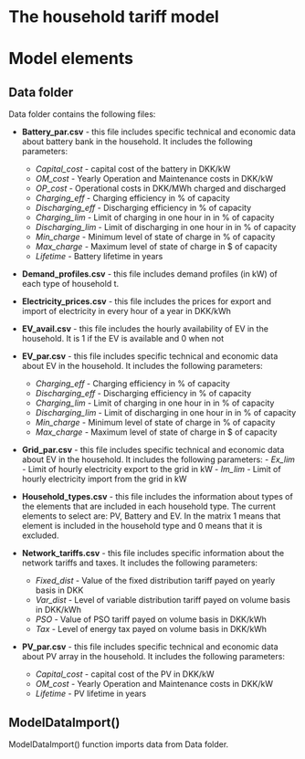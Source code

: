 # The household tariff model

# Model elements
## Data folder
Data folder contains the following files:
- **Battery_par.csv** - this file includes specific technical and economic data about battery bank in the household. It includes the following parameters:
    - *Capital_cost* - capital cost of the battery in DKK/kW
    - *OM_cost* - Yearly Operation and Maintenance costs in DKK/kW
    - *OP_cost* - Operational costs in DKK/MWh charged and discharged
    - *Charging_eff* - Charging efficiency in % of capacity
    - *Discharging_eff* - Discharging efficiency in % of capacity
    - *Charging_lim* - Limit of charging in one hour in in % of capacity
    - *Discharging_lim* - Limit of discharging in one hour in in % of capacity
    - *Min_charge* - Minimum level of state of charge in % of capacity
    - *Max_charge* - Maximum level of state of charge in $ of capacity
    - *Lifetime* - Battery lifetime in years
- **Demand_profiles.csv** - this file includes demand profiles (in kW) of each type of household t.
- **Electricity_prices.csv** - this file includes the prices for export and import of electricity in every hour of a year in  DKK/kWh
- **EV_avail.csv** - this file includes the hourly availability of EV in the household. It is 1 if the EV is available and 0 when not
- **EV_par.csv** - this file includes specific technical and economic data about EV in the household. It includes the following parameters:
    - *Charging_eff* - Charging efficiency in % of capacity
    - *Discharging_eff* - Discharging efficiency in % of capacity
    - *Charging_lim* - Limit of charging in one hour in in % of capacity
    - *Discharging_lim* - Limit of discharging in one hour in in % of capacity
    - *Min_charge* - Minimum level of state of charge in % of capacity
    - *Max_charge* - Maximum level of state of charge in $ of capacity
- **Grid_par.csv** - this file includes specific technical and economic data about EV in the household. It includes the following parameters:
        - *Ex_lim* - Limit of hourly electricity export to the grid in kW
        - *Im_lim* - Limit of hourly electricity import from the grid in kW

- **Household_types.csv** - this file includes the information about types of the elements that are included in each household type. The current elements to select are: PV, Battery and EV. In the matrix 1 means that element is included in the household type and 0 means that it is excluded.

- **Network_tariffs.csv** - this file includes specific information about the network tariffs and taxes. It includes the following parameters:
    - *Fixed_dist* - Value of the fixed distribution tariff payed on yearly basis in DKK
    - *Var_dist* - Level of variable distribution tariff payed on volume basis in DKK/kWh
    - *PSO* - Value of PSO tariff payed on volume basis in DKK/kWh
    - *Tax* - Level of energy tax payed on volume basis in DKK/kWh    
- **PV_par.csv** - this file includes specific technical and economic data about PV array in the household. It includes the following parameters:
    - *Capital_cost* - capital cost of the PV in DKK/kW
    - *OM_cost* - Yearly Operation and Maintenance costs in DKK/kW
    - *Lifetime* - PV lifetime in years

## ModelDataImport()
ModelDataImport() function imports data from Data folder.
